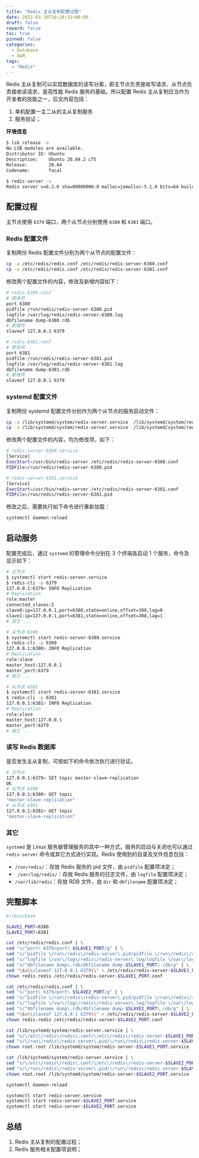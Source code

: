```yaml
---
title: "Redis 主从复制配置过程"
date: 2022-03-30T10:28:31+08:00
draft: false
reward: false
toc: true
pinned: false
categories:
  - Database
  - O&M
tags:
  - "Redis"
---
```


Redis 主从复制可以实现数据库的读写分离，即主节点负责接收写请求、从节点负责接收读请求，是高性能 Redis 服务的基础。所以配置 Redis 主从复制应当作为开发者的技能之一，后文内容包括：

1. 单机配置一主二从的主从复制服务
2. 服务验证；

<!--more-->

**环境信息**

```bash
$ lsb_release -a
No LSB modules are available.
Distributor ID: Ubuntu
Description:    Ubuntu 20.04.2 LTS
Release:        20.04
Codename:       focal
```

```bash
$ redis-server -v
Redis server v=6.2.6 sha=00000000:0 malloc=jemalloc-5.1.0 bits=64 build=9c9e426e2f96cc51
```

## 配置过程

主节点使用 `6379` 端口，两个从节点分别使用 `6380` 和 `6381` 端口。

### Redis 配置文件

复制两份 Redis 配置文件分别为两个从节点的配置文件：

```bash
cp -a /etc/redis/redis.conf /etc/redis/redis-server-6380.conf
cp -a /etc/redis/redis.conf /etc/redis/redis-server-6381.conf
```

修改两个配置文件的内容，修改及新增内容如下：

```bash
# redis-6380.conf
# 修改项
port 6380
pidfile /run/redis/redis-server-6380.pid
logfile /var/log/redis/redis-server-6380.log
dbfilename dump-6380.rdb
# 新增项
slaveof 127.0.0.1 6379
```

```bash
# redis-6381.conf
# 修改项
port 6381
pidfile /run/redis/redis-server-6381.pid
logfile /var/log/redis/redis-server-6381.log
dbfilename dump-6381.rdb
# 新增项
slaveof 127.0.0.1 6379
```

### systemd 配置文件

复制两份 systemd 配置文件分别作为两个从节点的服务启动文件：

```bash
cp -a /lib/systemd/system/redis-server.service  /lib/systemd/system/redis-server-6380.service
cp -a /lib/systemd/system/redis-server.service  /lib/systemd/system/redis-server-6381.service
```

修改两个配置文件的内容，均为修改项，如下：

```bash
# redis-server-6380.service
[Service]
ExecStart=/usr/bin/redis-server /etc/redis/redis-server-6380.conf
PIDFile=/run/redis/redis-server-6380.pid
```

```bash
# redis-server-6381.service
[Service]
ExecStart=/usr/bin/redis-server /etc/redis/redis-server-6381.conf
PIDFile=/run/redis/redis-server-6381.pid
```

修改之后，需要执行如下命令进行重新加载：

```bash
systemctl daemon-reload
```



## 启动服务

配置完成后，通过 `systemd` 的管理命令分别在 3 个终端各启动 1 个服务，命令及显示如下：

```bash
# 主节点
$ systemctl start redis-server.service
$ redis-cli -p 6379
127.0.0.1:6379> INFO Replication
# Replication
role:master
connected_slaves:2
slave0:ip=127.0.0.1,port=6380,state=online,offset=308,lag=0
slave1:ip=127.0.0.1,port=6381,state=online,offset=308,lag=1
# 其它 ...
```

```bash
# 从节点 6380
$ systemctl start redis-server-6380.service
$ redis-cli -p 6380
127.0.0.1:6380> INFO Replication
# Replication
role:slave
master_host:127.0.0.1
master_port:6379
# 其它 ...
```

```bash
# 从节点 6381
$ systemctl start redis-server-6381.service
$ redis-cli -p 6381
127.0.0.1:6381> INFO Replication
# Replication
role:slave
master_host:127.0.0.1
master_port:6379
# 其它 ...
```

### 读写 Redis 数据库

是否发生主从复制，可按如下的命令依次执行进行验证。

```bash
# 主节点
127.0.0.1:6379> SET topic master-slave-replication
OK
# 从节点 6380
127.0.0.1:6380> GET topic
"master-slave-replication"
# 从节点 6381
127.0.0.1:6381> GET topic
"master-slave-replication"
```

### 其它

`systemd` 是 Linux 服务器管理服务的其中一种方式，服务的启动与关闭也可以通过 `redis-server` 命令或其它方式进行实现。Redis 使用到的目录及文件信息包括：

* `/run/redis/`：存放 Redis 服务的 pid 文件，由 `pidfile` 配置项决定；
* ` /var/log/redis/`：存放 Redis 服务的日志文件，由 `logfile` 配置项决定；
* `/var/lib/redis`：存放 RDB 文件，由 `dir` 和 `dbfilename` 配置项决定；

## 完整脚本

```bash
#!/bin/bash

SLAVE1_PORT=6380
SLAVE2_PORT=6381

cat /etc/redis/redis.conf | \
sed "s/^port\ 6379/port\ $SLAVE1_PORT/g" | \
sed "s/^pidfile \/run\/redis\/redis-server\.pid/pidfile \/run\/redis\/redis-server-$SLAVE1_PORT\.pid/g" | \
sed "s/^logfile \/var\/log\/redis\/redis-server\.log/logfile \/var\/log\/redis\/redis-server-$SLAVE1_PORT\.log/g" | \
sed "s/^dbfilename dump\.rdb/dbfilename dump-$SLAVE1_PORT\.rdb/g" | \
sed "\$a\\slaveof 127.0.0.1 6379\\" > /etc/redis/redis-server-$SLAVE1_PORT.conf
chown redis.redis /etc/redis/redis-server-$SLAVE1_PORT.conf

cat /etc/redis/redis.conf | \
sed "s/^port\ 6379/port\ $SLAVE2_PORT/g" | \
sed "s/^pidfile \/run\/redis\/redis-server\.pid/pidfile \/run\/redis\/redis-server-$SLAVE2_PORT\.pid/g" | \
sed "s/^logfile \/var\/log\/redis\/redis-server\.log/logfile \/var\/log\/redis\/redis-server-$SLAVE2_PORT\.log/g" | \
sed "s/^dbfilename dump\.rdb/dbfilename dump-$SLAVE2_PORT\.rdb/g" | \
sed "\$a\\slaveof 127.0.0.1 6379\\" > /etc/redis/redis-server-$SLAVE2_PORT.conf
chown redis.redis /etc/redis/redis-server-$SLAVE2_PORT.conf

cat /lib/systemd/system/redis-server.service | \
sed "s/\/etc\/redis\/redis\.conf/\/etc\/redis\/redis-server-$SLAVE1_PORT\.conf/g" | \
sed "s/\/run\/redis\/redis-server\.pid/\/run\/redis\/redis-server-$SLAVE1_PORT\.pid/g" > /lib/systemd/system/redis-server-$SLAVE1_PORT.service
chown root.root /lib/systemd/system/redis-server-$SLAVE1_PORT.service

cat /lib/systemd/system/redis-server.service | \
sed "s/\/etc\/redis\/redis\.conf/\/etc\/redis\/redis-server-$SLAVE2_PORT\.conf/g" | \
sed "s/\/run\/redis\/redis-server\.pid/\/run\/redis\/redis-server-$SLAVE2_PORT\.pid/g" > /lib/systemd/system/redis-server-$SLAVE2_PORT.service
chown root.root /lib/systemd/system/redis-server-$SLAVE2_PORT.service

systemctl daemon-reload

systemctl start redis-server.service
systemctl start redis-server-$SLAVE1_PORT.service
systemctl start redis-server-$SLAVE2_PORT.service
```

## 总结

1. Redis 主从复制的配置过程；
2. Redis 服务相关配置项说明；
